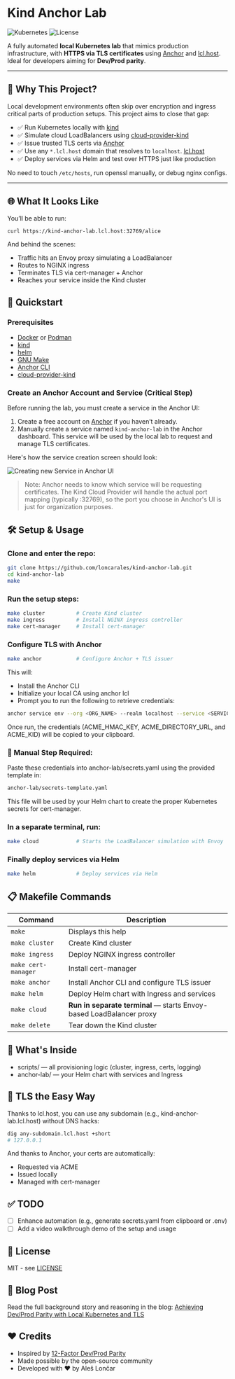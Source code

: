 # Kind Anchor Lab

![Kubernetes](https://img.shields.io/badge/kubernetes-kind-blue)
![License](https://img.shields.io/badge/license-MIT-green.svg)

A fully automated **local Kubernetes lab** that mimics production infrastructure, with **HTTPS via TLS certificates** using [Anchor](https://anchor.dev) and [lcl.host](https://lcl.host).  
Ideal for developers aiming for **Dev/Prod parity**.

---

## 🧠 Why This Project?

Local development environments often skip over encryption and ingress critical parts of production setups. This project aims to close that gap:

- ✅ Run Kubernetes locally with [kind](https://kind.sigs.k8s.io/)
- ✅ Simulate cloud LoadBalancers using [cloud-provider-kind](https://github.com/kubernetes-sigs/cloud-provider-kind)
- ✅ Issue trusted TLS certs via [Anchor](https://anchor.dev)
- ✅ Use any `*.lcl.host` domain that resolves to `localhost`. [lcl.host](https://lcl.host/)
- ✅ Deploy services via Helm and test over HTTPS just like production

No need to touch `/etc/hosts`, run openssl manually, or debug nginx configs.

---

## 🌐 What It Looks Like

You’ll be able to run:

```bash
curl https://kind-anchor-lab.lcl.host:32769/alice
```
And behind the scenes:

- Traffic hits an Envoy proxy simulating a LoadBalancer
- Routes to NGINX ingress
- Terminates TLS via cert-manager + Anchor
- Reaches your service inside the Kind cluster

## 🚀 Quickstart

### Prerequisites

- [Docker](https://www.docker.com/) or [Podman](https://podman.io/)
- [kind](https://kind.sigs.k8s.io/)
- [helm](https://helm.sh/) 
- [GNU Make](https://www.gnu.org/software/make/)
- [Anchor CLI](https://anchor.dev/docs)
- [cloud-provider-kind](https://github.com/kubernetes-sigs/cloud-provider-kind)

### Create an Anchor Account and Service (Critical Step)

Before running the lab, you must create a service in the Anchor UI:

1. Create a free account on [Anchor](https://anchor.dev/) if you haven’t already.
2. Manually create a service named `kind-anchor-lab` in the Anchor dashboard. This service will be used by the local lab to request and manage TLS certificates.

Here's how the service creation screen should look:

![Creating new Service in Anchor UI](https://cdn.loncar.net/anchor-create-service.png)

> Note: Anchor needs to know which service will be requesting certificates. The Kind Cloud Provider will handle the actual port mapping (typically :32769), so the port you choose in Anchor's UI is just for organization purposes.

## 🛠️ Setup & Usage

### Clone and enter the repo:

```bash
git clone https://github.com/loncarales/kind-anchor-lab.git
cd kind-anchor-lab
make
```

### Run the setup steps:

```bash
make cluster          # Create Kind cluster
make ingress          # Install NGINX ingress controller
make cert-manager     # Install cert-manager
```
### Configure TLS with Anchor

```bash
make anchor           # Configure Anchor + TLS issuer
```

This will:

- Install the Anchor CLI
- Initialize your local CA using anchor lcl
- Prompt you to run the following to retrieve credentials:

```bash
anchor service env --org <ORG_NAME> --realm localhost --service <SERVICE_NAME> --env-output dotenv
```

Once run, the credentials (ACME_HMAC_KEY, ACME_DIRECTORY_URL, and ACME_KID) will be copied to your clipboard.

### 🔐 Manual Step Required:

Paste these credentials into anchor-lab/secrets.yaml using the provided template in:

```bash
anchor-lab/secrets-template.yaml
```

This file will be used by your Helm chart to create the proper Kubernetes secrets for cert-manager.

### In a separate terminal, run:

```bash
make cloud            # Starts the LoadBalancer simulation with Envoy
```

### Finally deploy services via Helm

```bash
make helm             # Deploy services via Helm
```

## 📋 Makefile Commands

| Command             | Description                                                          |
|---------------------|----------------------------------------------------------------------|
| `make`              | Displays this help                                                   |
| `make cluster`      | Create Kind cluster                                                  |
| `make ingress`      | Deploy NGINX ingress controller                                      |
| `make cert-manager` | Install cert-manager                                                 |
| `make anchor`       | Install Anchor CLI and configure TLS issuer                          |
| `make helm`         | Deploy Helm chart with Ingress and services                          |
| `make cloud`        | **Run in separate terminal** — starts Envoy-based LoadBalancer proxy |
| `make delete`       | Tear down the Kind cluster                                           |

## 📁 What's Inside

- scripts/ — all provisioning logic (cluster, ingress, certs, logging)
- anchor-lab/ — your Helm chart with services and Ingress

## 🔐 TLS the Easy Way

Thanks to lcl.host, you can use any subdomain (e.g., kind-anchor-lab.lcl.host) without DNS hacks:

```bash
dig any-subdomain.lcl.host +short
# 127.0.0.1
```

And thanks to Anchor, your certs are automatically:

- Requested via ACME
- Issued locally
- Managed with cert-manager

## ✅ TODO

- [ ] Enhance automation (e.g., generate secrets.yaml from clipboard or .env)
- [ ] Add a video walkthrough demo of the setup and usage

## 📜 License

MIT - see [LICENSE](LICENSE)

## 📝 Blog Post

Read the full background story and reasoning in the blog: [Achieving Dev/Prod Parity with Local Kubernetes and TLS](https://loncar.net/posts/achieving-devprod-parity-with-local-kubernetes-and-tls-using-anchor-and-lclhost/)

## ❤️ Credits

- Inspired by [12-Factor Dev/Prod Parity](https://12factor.net/dev-prod-parity)
- Made possible by the open-source community
- Developed with ❤️ by Aleš Lončar
